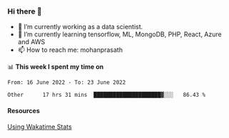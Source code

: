 ### Hi there 👋

- 🔭 I’m currently working as a data scientist.
- 🌱 I’m currently learning tensorflow, ML, MongoDB, PHP, React, Azure and AWS
- 📫 How to reach me: mohanprasath

📊 **This week I spent my time on**
<!--START_SECTION:waka-->

```text
From: 16 June 2022 - To: 23 June 2022

Other      17 hrs 31 mins  █████████████████████▓░░░   86.43 %
```

<!--END_SECTION:waka-->

#### Resources
[Using Wakatime Stats](https://github.com/marketplace/actions/waka-readme)
